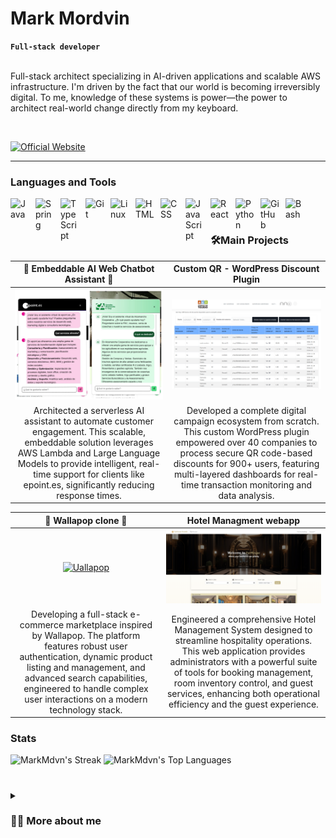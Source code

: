 # Mark Mordvin

**`Full-stack developer`**

<p>
<br>
Full-stack architect specializing in AI-driven applications and scalable AWS infrastructure. I'm driven by the fact that our world is becoming irreversibly digital. To me, knowledge of these systems is power—the power to architect real-world change directly from my keyboard. 


</p>
<br>
   <p align="left">
      <a href="https://markmd.netlify.app/">
         <img alt="Official Website" href="" title="Official Website" src="https://img.shields.io/badge/My Website-%233880FF.svg?style=for-the-badge&logo=Ionic&logoColor=white"/></a>
   </p>

---

### Languages and Tools

<img align="left" alt="Java" width="30px" style="padding-right:10px;" src="https://cdn.jsdelivr.net/gh/devicons/devicon/icons/java/java-original.svg"/>
<img align="left" alt="Spring" width="30px" style="padding-right:10px;" src="https://cdn.jsdelivr.net/gh/devicons/devicon/icons/spring/spring-original.svg" />
<img align="left" alt="TypeScript" width="30px" style="padding-right:10px;" src="https://cdn.jsdelivr.net/gh/devicons/devicon/icons/typescript/typescript-plain.svg" />
<img align="left" alt="Git" width="30px" style="padding-right:10px;" src="https://cdn.jsdelivr.net/gh/devicons/devicon/icons/git/git-original.svg" />
<img align="left" alt="Linux" width="30px" style="padding-right:10px;" src="https://cdn.jsdelivr.net/gh/devicons/devicon/icons/linux/linux-original.svg" />
<img align="left" alt="HTML" width="30px" style="padding-right:10px;" src="https://cdn.jsdelivr.net/gh/devicons/devicon/icons/html5/html5-plain.svg" />
<img align="left" alt="CSS" width="30px" style="padding-right:10px;" src="https://cdn.jsdelivr.net/gh/devicons/devicon/icons/css3/css3-plain.svg" />
<img align="left" alt="JavaScript" width="30px" style="padding-right:10px;" src="https://cdn.jsdelivr.net/gh/devicons/devicon/icons/javascript/javascript-plain.svg" />
<img align="left" alt="React" width="30px" style="padding-right:10px;" src="https://cdn.jsdelivr.net/gh/devicons/devicon/icons/react/react-original.svg" />
<img align="left" alt="Python" width="30px" style="padding-right:10px;" src="https://cdn.jsdelivr.net/gh/devicons/devicon/icons/python/python-plain.svg" />
<img align="left" alt="GitHub" width="30px" style="padding-right:10px;" src="https://cdn.jsdelivr.net/gh/devicons/devicon/icons/github/github-original.svg" />
<img align="left" alt="Bash" width="30px" style="padding-right:10px;" src="https://cdn.jsdelivr.net/gh/devicons/devicon/icons/bash/bash-original.svg" />
<br />

#

### 🛠Main Projects

| 👑 Embeddable AI Web Chatbot Assistant 👑 | Custom QR - WordPress Discount Plugin |
| :---: | :---: |
| <div align="center"><a href="https://github.com/MarkMdvn/aws-web-chatbot"><img src="https://github.com/MarkMdvn/aws-web-chatbot/blob/main/docs/assets/3-both-cases.jpg" alt="Web AI Assistant" width="400px"></a></div> | <div align="center"><a href="https://github.com/MarkMdvn/qr-discount-wp"><img src="https://github.com/MarkMdvn/qr-discount-wp/blob/main/public/github-readme-images/2-transacciones-realizadas.png" alt="Custom QR" width="400px"></a></div> |
| <div align="center">Architected a serverless AI assistant to automate customer engagement. This scalable, embeddable solution leverages AWS Lambda and Large Language Models to provide intelligent, real-time support for clients like epoint.es, significantly reducing response times.</div> | <div align="center">Developed a complete digital campaign ecosystem from scratch. This custom WordPress plugin empowered over 40 companies to process secure QR code-based discounts for 900+ users, featuring multi-layered dashboards for real-time transaction monitoring and data analysis.</div> |

| 👑 Wallapop clone 👑 | Hotel Managment webapp |
| :---: | :---: |
| <div align="center"><a href="https://github.com/MarkMdvn/uallapop"><img src="https://github.com/MarkMdvn/uallapop/blob/main/WallapopClient/public/github-images/main-img.png" alt="Uallapop" width="400px"></a></div> | <div align="center"><a href="https://github.com/MarkMdvn/FarHouse"><img src="https://github.com/MarkMdvn/FarHouse/blob/main/Hotel-Project-Frontend/public/readme-images/1-Main-Homepage.png" alt="FarHouse" width="400px"></a></div> |
| <div align="center">Developing a full-stack e-commerce marketplace inspired by Wallapop. The platform features robust user authentication, dynamic product listing and management, and advanced search capabilities, engineered to handle complex user interactions on a modern technology stack.</div> | <div align="center">Engineered a comprehensive Hotel Management System designed to streamline hospitality operations. This web application provides administrators with a powerful suite of tools for booking management, room inventory control, and guest services, enhancing both operational efficiency and the guest experience.</div> |

<!--
| Online Library | Movie rating system |
| :---: | :---: |
| <div align="center"><a href="https://github.com/DaVinci0003/LibraryDemo"><img src="https://github.com/DaVinci0003/LibraryDemo/blob/main/images/img.png" alt="Online Library" width="400px"></a></div> | <div align="center"><a href="https://github.com/MarkMdvn/Movie-Rating-WebApp"><img src="https://github.com/MarkMdvn/Movie-Rating-WebApp/blob/main/images/Main_img.png" alt="Rate a Movie" width="400px"></a></div> |
| <div align="center">Built a full-stack Digital Library platform for advanced content management and user interaction. The system features a complete book cataloging module, user account management with borrowing history, and an intuitive interface for content discovery and engagement.</div> | <div align="center">Created a dynamic Movie Rating and Discovery Platform by integrating with the TMDB external API. This application allows users to contribute ratings and build a community-driven recommendation engine, showcasing skills in third-party API integration and user-generated content systems.</div> |
-->

### Stats

<!-- different achievments -->
![MarkMdvn's Streak](https://github-readme-streak-stats.herokuapp.com/?user=MarkMdvn&theme=nightowl&hide_border=true)
![MarkMdvn's Top Languages](https://github-readme-stats.vercel.app/api/top-langs/?username=MarkMdvn&theme=nightowl&show_icons=true&hide_border=true&layout=compact)

#

<details>
 <summary><h3>👨‍💻 More about me </h3></summary>
   <!-- more about me -->
A Full-Stack Architect with a deep focus on crafting robust backend systems and scalable cloud infrastructure on AWS. My expertise is centered on the Java ecosystem—leveraging Spring Boot, Maven, and SQL databases like PostgreSQL and MySQL to build enterprise-grade applications. While my specialty is the backend, I maintain full-stack proficiency with Python and JavaScript to engineer seamless, end-to-end solutions.

My commitment is to continuous improvement; I don't just learn new technologies, I integrate them to refine my approach to building high-performance software. The goal is always the same: to create applications that are not just functional, but truly exceptional.
